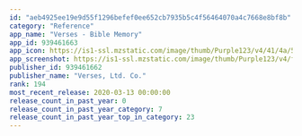 ```yaml
---
id: "aeb4925ee19e9d55f1296befef0ee652cb7935b5c4f56464070a4c7668e8bf8b"
category: "Reference"
app_name: "Verses - Bible Memory"
app_id: 939461663
app_icon: https://is1-ssl.mzstatic.com/image/thumb/Purple123/v4/41/4a/51/414a513e-1f9b-e532-2e63-d1442e1eea7a/AppIcon-0-1x_U007emarketing-0-0-85-220-0-8.png/1024x1024bb.png
app_screenshot: https://is1-ssl.mzstatic.com/image/thumb/Purple123/v4/f6/17/e9/f617e909-f4ae-a796-bfc8-d2166a8be533/pr_source.png/1242x2688bb.png
publisher_id: 939461662
publisher_name: "Verses, Ltd. Co."
rank: 194
most_recent_release: 2020-03-13 00:00:00
release_count_in_past_year: 0
release_count_in_past_year_category: 7
release_count_in_past_year_top_in_category: 23
---
```

